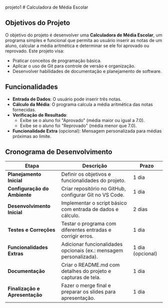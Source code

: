   p r o j e t o 1 
 # Calculadora de Média Escolar

## **Objetivos do Projeto**
O objetivo do projeto é desenvolver uma **Calculadora de Média Escolar**, um programa simples e funcional que permita ao usuário inserir as notas de um aluno, calcular a média aritmética e determinar se ele foi aprovado ou reprovado. Este projeto visa:
- Praticar conceitos de programação básica.
- Aplicar o uso de Git para controle de versão e organização.
- Desenvolver habilidades de documentação e planejamento de software.

## **Funcionalidades**
- **Entrada de Dados**: O usuário pode inserir três notas.
- **Cálculo da Média**: O programa calcula a média aritmética das notas fornecidas.
- **Verificação de Resultado**:
  - Exibe se o aluno foi "Aprovado" (média maior ou igual a 7.0).
  - Exibe se o aluno foi "Reprovado" (média menor que 7.0).
- **Funcionalidade Extra** (opcional): Mensagem personalizada para médias próximas ao limite.

## **Cronograma de Desenvolvimento**
| **Etapa**                     | **Descrição**                                                       | **Prazo**          |
|--------------------------------|---------------------------------------------------------------------|--------------------|
| **Planejamento Inicial**       | Definir os objetivos e funcionalidades do projeto.                 | 1 dia             |
| **Configuração do Ambiente**   | Criar repositório no GitHub, configurar Git no VS Code.            | 1 dia             |
| **Desenvolvimento Inicial**    | Implementar o script básico com entrada de dados e cálculo.        | 2 dias            |
| **Testes e Correções**         | Testar o programa com diferentes entradas e corrigir erros.        | 1 dia             |
| **Funcionalidades Extras**     | Adicionar funcionalidades opcionais (ex.: mensagem personalizada). | 1 dia (opcional)  |
| **Documentação**               | Criar o README.md com detalhes do projeto e capturas de tela.      | 1 dia             |
| **Finalização e Apresentação** | Fazer o merge final e preparar os slides para apresentação.         | 1 dia             |

 
